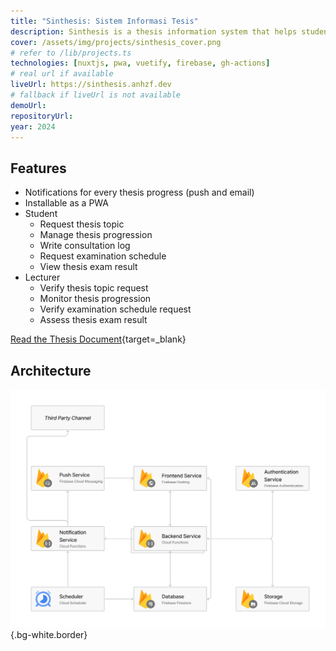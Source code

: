 ```yaml
---
title: "Sinthesis: Sistem Informasi Tesis"
description: Sinthesis is a thesis information system that helps students and lecturers to manage thesis data, schedule, and progress. The system is my final project during my undergraduate study.
cover: /assets/img/projects/sinthesis_cover.png
# refer to /lib/projects.ts
technologies: [nuxtjs, pwa, vuetify, firebase, gh-actions]
# real url if available
liveUrl: https://sinthesis.anhzf.dev
# fallback if liveUrl is not available
demoUrl:
repositoryUrl:
year: 2024
---
```


## Features
- Notifications for every thesis progress (push and email)
- Installable as a PWA
- Student
  - Request thesis topic
  - Manage thesis progression
  - Write consultation log
  - Request examination schedule
  - View thesis exam result
- Lecturer
  - Verify thesis topic request
  - Monitor thesis progression
  - Verify examination schedule request
  - Assess thesis exam result

[Read the Thesis Document](https://digilib.uns.ac.id/dokumen/detail/112406/){target=_blank}

## Architecture
![Sinthesis Architecture](/assets/img/projects/sinthesis_architecture.png){.bg-white.border}